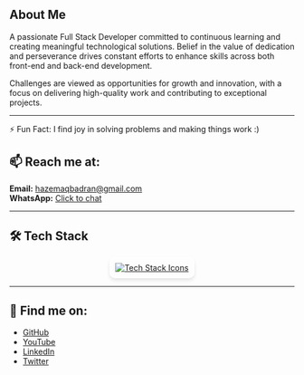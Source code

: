 ## About Me

A passionate Full Stack Developer committed to continuous learning and creating meaningful technological solutions. Belief in the value of dedication and perseverance drives constant efforts to enhance skills across both front-end and back-end development.

Challenges are viewed as opportunities for growth and innovation, with a focus on delivering high-quality work and contributing to exceptional projects.



---

⚡ Fun Fact: I find joy in solving problems and making things work :)

## 📫 Reach me at:
**Email:** [hazemaqbadran@gmail.com](mailto:hazemaqbadran@gmail.com)  
**WhatsApp:** [Click to chat](https://iwtsp.com/972592083208)

---
  
## 🛠️ Tech Stack

<p align="center">
  <a href="https://skillicons.dev">
    <img src="https://skillicons.dev/icons?i=js,html,css,react,redux,nodejs,ts,nextjs,express,nestjs,materialui,styledcomponents,tailwind,git,github,gitlab,npm,yarn,docker,mongodb,firebase,netlify,jest,postman,vscode,figma,devto,discord,obsidian,notion,md,gmail" alt="Tech Stack Icons" style="transition: transform 0.2s; border-radius: 10px; border: 2px solid #fff; padding: 8px; box-shadow: 0 4px 6px rgba(0, 0, 0, 0.1);"/>
  </a>
</p>

---

## 📌 Find me on:

- [GitHub](https://github.com/HazemBadran)
- [YouTube](https://www.youtube.com/@hazemaq)
- [LinkedIn](www.linkedin.com/in/hazzem-badran)
- [Twitter](https://x.com/hazzembadran)
<!--  
## Hi there 👋


**Hazzembadran/Hazzembadran** is a ✨ _special_ ✨ repository because its `README.md` (this file) appears on your GitHub profile.

Here are some ideas to get you started:

- 🔭 I’m currently working on ...
- 🌱 I’m currently learning ...
- 👯 I’m looking to collaborate on ...
- 🤔 I’m looking for help with ...
- 💬 Ask me about ...
- 📫 How to reach me: ...
- 😄 Pronouns: ...
- ⚡ Fun fact: ...
-->
